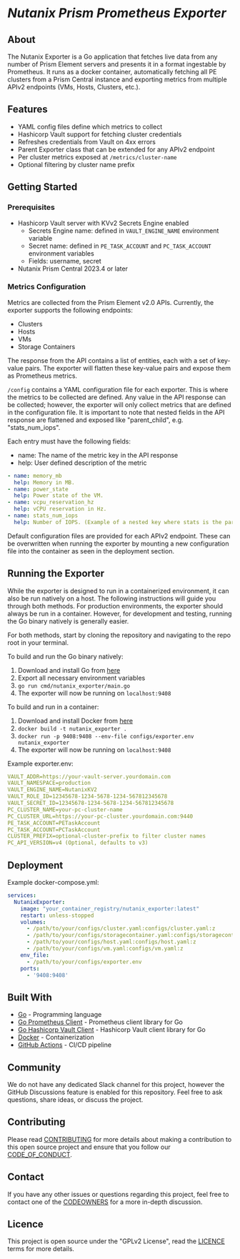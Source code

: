 # _Nutanix Prism Prometheus Exporter_

## About

The Nutanix Exporter is a Go application that fetches live data from any number of Prism Element servers and presents it in a format ingestable by Prometheus. It runs as a docker container, automatically fetching all PE clusters from a Prism Central instance and exporting metrics from multiple APIv2 endpoints (VMs, Hosts, Clusters, etc.).

## Features

- YAML config files define which metrics to collect
- Hashicorp Vault support for fetching cluster credentials
- Refreshes credentials from Vault on 4xx errors
- Parent Exporter class that can be extended for any APIv2 endpoint
- Per cluster metrics exposed at `/metrics/cluster-name`
- Optional filtering by cluster name prefix

## Getting Started

### Prerequisites

- Hashicorp Vault server with KVv2 Secrets Engine enabled
  - Secrets Engine name: defined in `VAULT_ENGINE_NAME` environment variable
  - Secret name: defined in `PE_TASK_ACCOUNT` and `PC_TASK_ACCOUNT` environment variables
  - Fields: username, secret
- Nutanix Prism Central 2023.4 or later

### Metrics Configuration

Metrics are collected from the Prism Element v2.0 APIs. Currently, the exporter supports the following endpoints:

- Clusters
- Hosts
- VMs
- Storage Containers

The response from the API contains a list of entities, each with a set of key-value pairs. The exporter will flatten these key-value pairs and expose them as Prometheus metrics.

`/config` contains a YAML configuration file for each exporter. This is where the metrics to be collected are defined. Any value in the API response can be collected; however, the exporter will only collect metrics that are defined in the configuration file. It is important to note that nested fields in the API response are flattened and exposed like "parent_child", e.g. "stats_num_iops".

Each entry must have the following fields:

- name: The name of the metric key in the API response
- help: User defined description of the metric

```yaml
- name: memory_mb
  help: Memory in MB.
- name: power_state
  help: Power state of the VM.
- name: vcpu_reservation_hz
  help: vCPU reservation in Hz.
- name: stats_num_iops
  help: Number of IOPS. (Example of a nested key where stats is the parent in the response)
```

Default configuration files are provided for each APIv2 endpoint. These can be overwritten when running the exporter by mounting a new configuration file into the container as seen in the deployment section.

## Running the Exporter

While the exporter is designed to run in a containerized environment, it can also be run natively on a host. The following instructions will guide you through both methods. For production environments, the exporter should always be run in a container. However, for development and testing, running the Go binary natively is generally easier.

For both methods, start by cloning the repository and navigating to the repo root in your terminal.

To build and run the Go binary natively:

1. Download and install Go from [here](https://go.dev/doc/install)
2. Export all necessary environment variables
3. `go run cmd/nutanix_exporter/main.go`
4. The exporter will now be running on `localhost:9408`

To build and run in a container:

1. Download and install Docker from [here](https://docs.docker.com/get-docker/)
2. `docker build -t nutanix_exporter .`
3. `docker run -p 9408:9408 --env-file configs/exporter.env nutanix_exporter`
4. The exporter will now be running on `localhost:9408`

Example exporter.env:

```yaml
VAULT_ADDR=https://your-vault-server.yourdomain.com
VAULT_NAMESPACE=production
VAULT_ENGINE_NAME=NutanixKV2
VAULT_ROLE_ID=12345678-1234-5678-1234-567812345678
VAULT_SECRET_ID=12345678-1234-5678-1234-567812345678
PC_CLUSTER_NAME=your-pc-cluster-name
PC_CLUSTER_URL=https://your-pc-cluster.yourdomain.com:9440
PE_TASK_ACCOUNT=PETaskAccount
PC_TASK_ACCOUNT=PCTaskAccount
CLUSTER_PREFIX=optional-cluster-prefix to filter cluster names
PC_API_VERSION=v4 (Optional, defaults to v3)
```

## Deployment

Example docker-compose.yml:

```yaml
services:
  NutanixExporter:
    image: "your_container_registry/nutanix_exporter:latest"
    restart: unless-stopped
    volumes:
      - /path/to/your/configs/cluster.yaml:configs/cluster.yaml:z
      - /path/to/your/configs/storagecontainer.yaml:configs/storagecontainer.yaml:z
      - /path/to/your/configs/host.yaml:configs/host.yaml:z
      - /path/to/your/configs/vm.yaml:configs/vm.yaml:z
    env_file:
      - /path/to/your/configs/exporter.env
    ports:
      - '9408:9408'

```

## Built With

- [Go](https://golang.org/) - Programming language
- [Go Prometheus Client](https://github.com/prometheus/client_golang) - Prometheus client library for Go
- [Go Hashicorp Vault Client](github.com/hashicorp/vault-client-go) - Hashicorp Vault client library for Go
- [Docker](https://www.docker.com/) - Containerization
- [GitHub Actions](https://docs.github.com/en/actions) - CI/CD pipeline

## Community

We do not have any dedicated Slack channel for this project, however the GitHub Discussions feature is enabled for this repository. Feel free to ask questions, share ideas, or discuss the project.

## Contributing

Please read [CONTRIBUTING](./CONTRIBUTING.md) for more details about making a contribution to this open source project and ensure that you follow our [CODE_OF_CONDUCT](./CODE_OF_CONDUCT.md).

## Contact

If you have any other issues or questions regarding this project, feel free to contact one of the [CODEOWNERS](.github/CODEOWNERS) for a more in-depth discussion.

## Licence

This project is open source under the "GPLv2 License", read the [LICENCE](./LICENCE.md) terms for more details.
